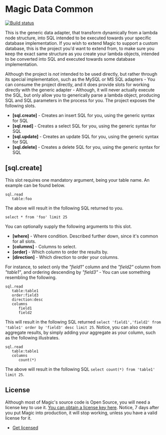 
# Magic Data Common

[![Build status](https://travis-ci.org/polterguy/magic.data.common.svg?master)](https://travis-ci.org/polterguy/magic.data.common)

This is the generic data adapter, that transform dynamically from a lambda node structure, into SQL intended
to be executed towards your specific database implementation. If you wish to extend Magic to support a custom
database, this is the project you'd want to extend from, to make sure you keep the exact same structure as
you create your lambda objects, intended to be converted into SQL and executed towards some database
implementation.

Although the project is _not_ intended to be used directly, but rather through its special implementation,
such as the MySQL or MS SQL adapters - You can consume the project directly, and it does provide slots
for working directly with the generic adapter - Although, it will never actually execute the SQL,
but only allow you to generically parse a lambda object, producing SQL and SQL parameters in the process
for you. The project exposes the following slots.

* __[sql.create]__ - Creates an insert SQL for you, using the generic syntax for SQL
* __[sql.read]__ - Creates a select SQL for you, using the generic syntax for SQL
* __[sql.update]__ - Creates an update SQL for you, using the generic syntax for SQL
* __[sql.delete]__ - Creates a delete SQL for you, using the generic syntax for SQL

## [sql.create]

This slot requires one mandatory argument, being your table name. An example can be found below.

```
sql.read
   table:foo
```

The above will result in the following SQL returned to you.

```
select * from 'foo' limit 25
```

You can optionally supply the following arguments to this slot.

* __[where]__ - Where condition. Described further down, since it's common for all slots.
* __[columns]__ - Columns to select.
* __[order]__ - Which column to order the results by.
* __[direction]__ - Which direction to order your columns.

For instance, to select only the _"field1"_ column and the _"field2"_ column from _"table1"_,
and ordering descending by _"field3"_ - You can use something resembling the following.

```
sql.read
   table:table1
   order:field3
   direction:desc
   columns
      field1
      field2
```

This will result in the following SQL returned `select 'field1','field2' from 'table1' order by 'field3' desc limit 25`.
Notice, you can also create aggregate results, by simply adding your aggregate as your column, such as the
following illustrates.

```
sql.read
   table:table1
   columns
      count(*)
```

The above will result in the following SQL `select count(*) from 'table1' limit 25`.

## License

Although most of Magic's source code is Open Source, you will need a license key to use it.
[You can obtain a license key here](https://servergardens.com/buy/).
Notice, 7 days after you put Magic into production, it will stop working, unless you have a valid
license for it.

* [Get licensed](https://servergardens.com/buy/)
